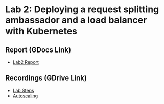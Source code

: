 # Lab 2: Deploying a request splitting ambassador and a load balancer with Kubernetes

## Report (GDocs Link)
- [Lab2 Report](https://https://docs.google.com/document/d/1NJvdFDv4IqTWSGPT2DzIBQjjxKebr3FxiHcBs4eqOfw/edit?usp=sharing)

## Recordings (GDrive Link)
- [Lab Steps](https://)
- [Autoscaling](https://)
